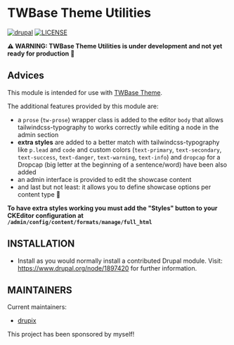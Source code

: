 # TWBase Theme Utilities

[![drupal](https://img.shields.io/badge/drupal-^8.9%20||%20^9-blue.svg?style=flat-square&logo=drupal)](https://drupal.org/)
[![LICENSE](https://img.shields.io/github/license/drupix/twbase_utils?style=flat-square)](https://raw.githubusercontent.com/drupix/twbase_utils/master/LICENSE.txt)

**:warning: WARNING: TWBase Theme Utilities is under development and not yet ready for production 🐞**

## Advices

This module is intended for use with [TWBase Theme](https://github.com/drupix/twbase).

The additional features provided by this module are:

* a `prose` (`tw-prose`) wrapper class is added to the editor `body` that allows tailwindcss-typography to works correctly while editing a node in the admin section
* **extra styles** are added to a better match with tailwindcss-typography like `p.lead` and `code` and custom colors (`text-primary`, `text-secondary`, `text-success`, `text-danger`, `text-warning`, `text-info`) and `dropcap` for a Dropcap (big letter at the beginning of a sentence/word) have been also added
* an admin interface is provided to edit the showcase content
* and last but not least: it allows you to define showcase options per content type 🥳

**To have extra styles working you must add the "Styles" button to your CKEditor configuration at `/admin/config/content/formats/manage/full_html`**

## INSTALLATION

* Install as you would normally install a contributed Drupal module. Visit:
  <https://www.drupal.org/node/1897420> for further information.

## MAINTAINERS

Current maintainers:

* [drupix](https://www.drupal.org/u/drupix)

This project has been sponsored by myself!
